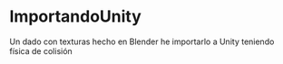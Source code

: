 # ImportandoUnity
Un dado con texturas hecho en Blender he importarlo a Unity teniendo física de colisión
